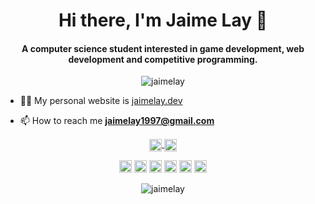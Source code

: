 <h1 align="center">Hi there, I'm Jaime Lay 👋</h1>
<h4 align="center">A computer science student interested in game development, web development and competitive programming.</h4>

<div>
  <p align="center">
    <img src="https://komarev.com/ghpvc/?username=jaimelay" alt="jaimelay" />
  </p>
</div>

- 👨‍💻 My personal website is [jaimelay.dev](https://jaimelay.dev)

- 📫 How to reach me **jaimelay1997@gmail.com**

<p align="center">
  <a href="https://www.linkedin.com/in/jaimelay-/" target="blank">
    <img align="center" src="https://cdn.jsdelivr.net/npm/simple-icons@3.0.1/icons/linkedin.svg" alt="jaimelay" height="20" width="20" />
  </a>
  <a href="https://instagram.com/jaime_lay" target="blank">
    <img align="center" src="https://cdn.jsdelivr.net/npm/simple-icons@3.0.1/icons/instagram.svg" alt="jaimelay" height="20" width="20" />
  </a>
</p>

<p align="center">
  <img src="https://konpa.github.io/devicon/devicon.git/icons/react/react-original-wordmark.svg" alt="react" width="20" height="20"/>
  <img src="https://konpa.github.io/devicon/devicon.git/icons/css3/css3-original-wordmark.svg" alt="css3" width="20" height="20"/>
  <img src="https://konpa.github.io/devicon/devicon.git/icons/html5/html5-original-wordmark.svg" alt="html5" width="20" height="20"/>
  <img src="https://konpa.github.io/devicon/devicon.git/icons/javascript/javascript-original.svg" alt="javascript" width="20" height="20"/>
  <img src="https://konpa.github.io/devicon/devicon.git/icons/postgresql/postgresql-original-wordmark.svg" alt="postgresql" width="20" height="20"/>
  <img src="https://konpa.github.io/devicon/devicon.git/icons/nodejs/nodejs-original-wordmark.svg" alt="nodejs" width="20" height="20"/>
</p>

<p align="center">
  <img src="https://github-readme-stats.vercel.app/api?username=jaimelay&show_icons=true" alt="jaimelay" />
</p>
